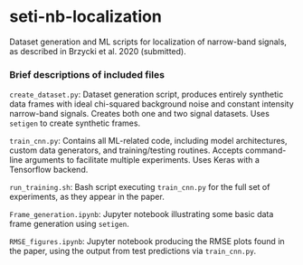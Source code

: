 # seti-nb-localization
Dataset generation and ML scripts for localization of narrow-band signals, as described in Brzycki et al. 2020 (submitted). 


### Brief descriptions of included files

`create_dataset.py`: Dataset generation script, produces entirely synthetic data frames with ideal chi-squared background noise and constant intensity narrow-band signals. Creates both one and two signal datasets. Uses `setigen` to create synthetic frames.

`train_cnn.py`: Contains all ML-related code, including model architectures, custom data generators, and training/testing routines. Accepts command-line arguments to facilitate multiple experiments. Uses Keras with a Tensorflow backend.

`run_training.sh`: Bash script executing `train_cnn.py` for the full set of experiments, as they appear in the paper. 

`Frame_generation.ipynb`: Jupyter notebook illustrating some basic data frame generation using `setigen`.

`RMSE_figures.ipynb`: Jupyter notebook producing the RMSE plots found in the paper, using the output from test predictions via `train_cnn.py`.
